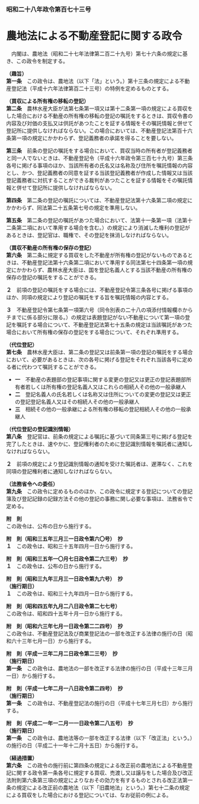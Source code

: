 ### 昭和二十八年政令第百七十三号  
# 農地法による不動産登記に関する政令  
　内閣は、農地法（昭和二十七年法律第二百二十九号）第七十六条の規定に基き、この政令を制定する。  
  
**（趣旨）**  
**第一条**　この政令は、農地法（以下「法」という。）第十三条の規定による不動産登記法（平成十六年法律第百二十三号）の特例を定めるものとする。  
  
**（買収による所有権の移転の登記）**  
**第二条**　農林水産大臣が法第七条第一項又は第十二条第一項の規定による買収をした場合における不動産の所有権の移転の登記の嘱託をするときは、買収令書の内容及び対価の支払又は供託があつたことを証する情報をその嘱託情報と併せて登記所に提供しなければならない。この場合においては、不動産登記法第百十六条第一項の規定にかかわらず、登記義務者の承諾を得ることを要しない。  
  
**第三条**　前条の登記の嘱託をする場合において、買収当時の所有者が登記義務者と同一人でないときは、不動産登記令（平成十六年政令第三百七十九号）第三条各号に掲げる事項のほか、当該所有者の氏名又は名称及び住所を嘱託情報の内容とし、かつ、登記義務者の同意を証する当該登記義務者が作成した情報又は当該登記義務者に対抗することができる裁判があつたことを証する情報をその嘱託情報と併せて登記所に提供しなければならない。  
  
**第四条**　第二条の登記の嘱託については、不動産登記法第十六条第二項の規定にかかわらず、同法第二十五条第七号の規定を準用しない。  
  
**第五条**　第二条の登記の嘱託があつた場合において、法第十一条第一項（法第十二条第二項において準用する場合を含む。）の規定により消滅した権利の登記があるときは、登記官は、職権で、その登記を抹消しなければならない。  
  
**（買収不動産の所有権の保存の登記）**  
**第六条**　第二条に規定する買収をした不動産が所有権の登記がないものであるときは、不動産登記法第十六条第二項において準用する同法第七十四条第一項の規定にかかわらず、農林水産大臣は、国を登記名義人とする当該不動産の所有権の保存の登記の嘱託をすることができる。  
  
**２**　前項の登記の嘱託をする場合には、不動産登記令第三条各号に掲げる事項のほか、同項の規定により登記の嘱託をする旨を嘱託情報の内容とする。  
  
**３**　不動産登記令第七条第一項第六号（同令別表の二十八の項添付情報欄ホからチまでに係る部分に限る。）の規定は表題登記がない不動産について第一項の登記を嘱託する場合について、不動産登記法第七十五条の規定は当該嘱託があつた場合において所有権の保存の登記をする場合について、それぞれ準用する。  
  
**（代位登記）**  
**第七条**　農林水産大臣は、第二条の登記又は前条第一項の登記の嘱託をする場合において、必要があるときは、次の各号に掲げる登記をそれぞれ当該各号に定める者に代わつて嘱託することができる。  
* **一**　不動産の表題部の登記事項に関する変更の登記又は更正の登記表題部所有者若しくは所有権の登記名義人又はこれらの相続人その他の一般承継人  
* **二**　登記名義人の氏名若しくは名称又は住所についての変更の登記又は更正の登記登記名義人又はその相続人その他の一般承継人  
* **三**　相続その他の一般承継による所有権の移転の登記相続人その他の一般承継人  
  
**（代位登記の登記識別情報）**  
**第八条**　登記官は、前条の規定による嘱託に基づいて同条第三号に掲げる登記を完了したときは、速やかに、登記権利者のために登記識別情報を嘱託者に通知しなければならない。  
  
**２**　前項の規定により登記識別情報の通知を受けた嘱託者は、遅滞なく、これを同項の登記権利者に通知しなければならない。  
  
**（法務省令への委任）**  
**第九条**　この政令に定めるもののほか、この政令に規定する登記についての登記簿及び登記記録の記録方法その他の登記の事務に関し必要な事項は、法務省令で定める。  
  
**附　則**  
この政令は、公布の日から施行する。  
  
**附　則（昭和三五年三月三一日政令第六〇号）　抄**  
**１**　この政令は、昭和三十五年四月一日から施行する。  
  
**附　則（昭和三五年一〇月七日政令第二六三号）　抄**  
**１**　この政令は、公布の日から施行する。  
  
**附　則（昭和三九年三月三一日政令第九六号）　抄**  
**（施行期日）**  
**１**　この政令は、昭和三十九年四月一日から施行する。  
  
**附　則（昭和四五年九月二八日政令第二七七号）**  
この政令は、昭和四十五年十月一日から施行する。  
  
**附　則（昭和六三年七月一日政令第二二四号）　抄**  
この政令は、不動産登記法及び商業登記法の一部を改正する法律の施行の日（昭和六十三年七月一日）から施行する。  
  
**附　則（平成一三年二月二日政令第二三号）　抄**  
**（施行期日）**  
**第一条**　この政令は、農地法の一部を改正する法律の施行の日（平成十三年三月一日）から施行する。  
  
**附　則（平成一七年二月一八日政令第二四号）　抄**  
**（施行期日）**  
**第一条**　この政令は、不動産登記法の施行の日（平成十七年三月七日）から施行する。  
  
**附　則（平成二一年一二月一一日政令第二八五号）　抄**  
**（施行期日）**  
**第一条**　この政令は、農地法等の一部を改正する法律（以下「改正法」という。）の施行の日（平成二十一年十二月十五日）から施行する。  
  
**（経過措置）**  
**第六条**　この政令の施行前に第四条の規定による改正前の農地法による不動産登記に関する政令第一条各号に規定する買収、売渡し又は譲与をした場合及び改正法附則第六条第三項の規定によりなおその効力を有するものとされる改正法第一条の規定による改正前の農地法（以下「旧農地法」という。）第七十二条の規定による買収をした場合における登記については、なお従前の例による。  
  
